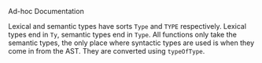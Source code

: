 Ad-hoc Documentation

Lexical and semantic types have sorts `Type` and `TYPE` respectively.
Lexical types end in `Ty`, semantic types end in `Type`.
All functions only take the semantic types, the only place where syntactic
types are used is when they come in from the AST.
They are converted using `typeOfType`.
